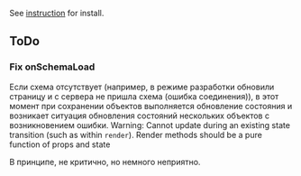 See [instruction](https://github.com/prisma-cms/boilerplate#readme) for install.

## ToDo

### Fix onSchemaLoad

Если схема отсутствует (например, в режиме разработки обновили страницу и с сервера не пришла схема (ошибка соединения)),
в этот момент при сохранении объектов выполняется обновление состояния и возникает ситуация обновления состояний нескольких
объектов с возникновением ошибки.
Warning: Cannot update during an existing state transition (such as within `render`). Render methods should be a pure function of props and state

В принципе, не критично, но немного неприятно.